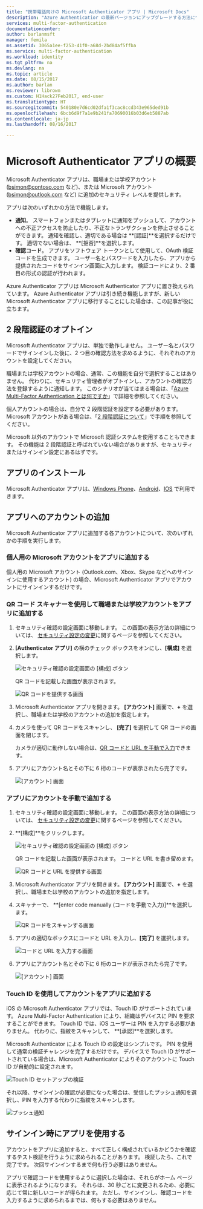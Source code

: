 ```yaml
---
title: "携帯電話向けの Microsoft Authenticator アプリ | Microsoft Docs"
description: "Azure Authenticatior の最新バージョンにアップグレードする方法について説明します。"
services: multi-factor-authentication
documentationcenter: 
author: barlanmsft
manager: femila
ms.assetid: 3065a1ee-f253-41f0-a68d-2bd84af5ffba
ms.service: multi-factor-authentication
ms.workload: identity
ms.tgt_pltfrm: na
ms.devlang: na
ms.topic: article
ms.date: 08/15/2017
ms.author: barlan
ms.reviewer: librown
ms.custom: H1Hack27Feb2017, end-user
ms.translationtype: HT
ms.sourcegitcommit: 540180e7d6cd02dfa1f3cac8ccd343e965ded91b
ms.openlocfilehash: 6bcb6d9f7a1e9b241fa70690016b03d6eb5887ab
ms.contentlocale: ja-jp
ms.lasthandoff: 08/16/2017

---
```


# <a name="get-started-with-the-microsoft-authenticator-app"></a>Microsoft Authenticator アプリの概要
Microsoft Authenticator アプリは、職場または学校アカウント (bsimon@contoso.com など)、または Microsoft アカウント (bsimon@outlook.com など) に追加のセキュリティ レベルを提供します。

アプリは次のいずれかの方法で機能します。

* **通知**。 スマートフォンまたはタブレットに通知をプッシュして、アカウントへの不正アクセスを防止したり、不正なトランザクションを停止させることができます。 通知を確認し、適切である場合は **[認証]**を選択するだけです。 適切でない場合は、 **[拒否]**を選択します。
* **確認コード**。 アプリをソフトウェア トークンとして使用して、OAuth 検証コードを生成できます。 ユーザー名とパスワードを入力したら、アプリから提供されたコードをサインイン画面に入力します。 検証コードにより、2 番目の形式の認証が行われます。

Azure Authenticator アプリは Microsoft Authenticator アプリに置き換えられています。 Azure Authenticator アプリは引き続き機能しますが、新しい Microsoft Authenticator アプリに移行することにした場合は、この記事が役に立ちます。  

## <a name="opt-in-for-two-step-verification"></a>2 段階認証のオプトイン

Microsoft Authenticator アプリは、単独で動作しません。 ユーザー名とパスワードでサインインした後に、2 つ目の確認方法を求めるように、それぞれのアカウントを設定してください。

職場または学校アカウントの場合、通常、この機能を自分で選択することはありません。 代わりに、セキュリティ管理者がオプトインし、アカウントの確認方法を登録するように通知します。 このシナリオが当てはまる場合は、「[Azure Multi-Factor Authentication とは何ですか](multi-factor-authentication-end-user.md)」で詳細を参照してください。

個人アカウントの場合は、自分で 2 段階認証を設定する必要があります。 Microsoft アカウントがある場合は、「[2 段階認証について](https://support.microsoft.com/help/12408/microsoft-account-about-two-step-verification)」で手順を参照してください。

Microsoft 以外のアカウントで Microsoft 認証システムを使用することもできます。 その機能は 2 段階認証と呼ばれていない場合がありますが、セキュリティまたはサインイン設定にあるはずです。

## <a name="install-the-app"></a>アプリのインストール
Microsoft Authenticator アプリは、[Windows Phone](http://go.microsoft.com/fwlink/?Linkid=825071)、[Android](http://go.microsoft.com/fwlink/?Linkid=825072)、[IOS](http://go.microsoft.com/fwlink/?Linkid=825073) で利用できます。

## <a name="add-accounts-to-the-app"></a>アプリへのアカウントの追加
Microsoft Authenticator アプリに追加する各アカウントについて、次のいずれかの手順を実行します。

### <a name="add-a-personal-microsoft-account-to-the-app"></a>個人用の Microsoft アカウントをアプリに追加する

個人用の Microsoft アカウント (Outlook.com、Xbox、Skype などへのサインインに使用するアカウント) の場合、Microsoft Authenticator アプリでアカウントにサインインするだけです。

### <a name="add-a-work-or-school-account-to-the-app-using-the-qr-code-scanner"></a>QR コード スキャナーを使用して職場または学校アカウントをアプリに追加する
1. セキュリティ確認の設定画面に移動します。  この画面の表示方法の詳細については、 [セキュリティ設定の変更](multi-factor-authentication-end-user-manage-settings.md#where-to-find-the-settings-page)に関するページを参照してください。
2. **[Authenticator アプリ]** の横のチェック ボックスをオンにし、**[構成]** を選択します。

    ![セキュリティ確認の設定画面の [構成] ボタン](./media/authenticator-app-how-to/azureauthe.png)

    QR コードを記載した画面が表示されます。

    ![QR コードを提供する画面](./media/authenticator-app-how-to/barcode2.png)
3. Microsoft Authenticator アプリを開きます。 **[アカウント]** 画面で、**+** を選択し、職場または学校のアカウントの追加を指定します。
4. カメラを使って QR コードをスキャンし、 **[完了]** を選択して QR コードの画面を閉じます。

    カメラが適切に動作しない場合は、[QR コードと URL を手動で入力](#add-an-account-to-the-app-manually)できます。

5. アプリにアカウント名とその下に 6 桁のコードが表示されたら完了です。

    ![[アカウント] 画面](./media/authenticator-app-how-to/accounts.png)

### <a name="add-an-account-to-the-app-manually"></a>アプリにアカウントを手動で追加する
1. セキュリティ確認の設定画面に移動します。  この画面の表示方法の詳細については、 [セキュリティ設定の変更](multi-factor-authentication-end-user-manage-settings.md)に関するページを参照してください。
2. **[構成]**をクリックします。

    ![セキュリティ確認の設定画面の [構成] ボタン](./media/authenticator-app-how-to/azureauthe.png)

    QR コードを記載した画面が表示されます。  コードと URL を書き留めます。

    ![QR コードと URL を提供する画面](./media/authenticator-app-how-to/barcode2.png)
3. Microsoft Authenticator アプリを開きます。 **[アカウント]** 画面で、**+** を選択し、職場または学校のアカウントの追加を指定します。

4. スキャナーで、 **[enter code manually (コードを手動で入力)]**を選択します。

    ![QR コードをスキャンする画面](./media/multi-factor-authentication-end-user-first-time/scan2.png)
5. アプリの適切なボックスにコードと URL を入力し、**[完了]** を選択します。

    ![コードと URL を入力する画面](./media/authenticator-app-how-to/manual.png)

6. アプリにアカウント名とその下に 6 桁のコードが表示されたら完了です。

    ![[アカウント] 画面](./media/authenticator-app-how-to/accounts.png)

### <a name="add-an-account-to-the-app-using-touch-id"></a>Touch ID を使用してアカウントをアプリに追加する
iOS の Microsoft Authenticator アプリでは、Touch ID がサポートされています。  Azure Multi-Factor Authentication により、組織はデバイスに PIN を要求することができます。 Touch ID では、iOS ユーザーは PIN を入力する必要がありません。 代わりに、指紋をスキャンして、 **[承認]**を選択します。

Microsoft Authenticator による Touch ID の設定はシンプルです。 PIN を使用して通常の検証チャレンジを完了するだけです。 デバイスで Touch ID がサポートされている場合は、Microsoft Authenticator によりそのアカウントに Touch ID が自動的に設定されます。

![Touch ID セットアップの検証](./media/authenticator-app-how-to/touchid1.png)

それ以降、サインインの確認が必要になった場合は、受信したプッシュ通知を選択し、PIN を入力する代わりに指紋をスキャンします。

![プッシュ通知](./media/authenticator-app-how-to/touchid2.png)

## <a name="use-the-app-when-you-sign-in"></a>サインイン時にアプリを使用する

アカウントをアプリに追加すると、すべて正しく構成されているかどうかを確認するテスト検証を行うように求められることがあります。 検証したら、これで完了です。 次回サインインするまで何も行う必要はありません。

アプリで確認コードを使用するように選択した場合は、それらがホーム ページに表示されるようになります。 それらは、30 秒ごとに変更されるため、必要に応じて常に新しいコードが得られます。 ただし、サインインし、確認コードを入力するように求められるまでは、何もする必要はありません。  

